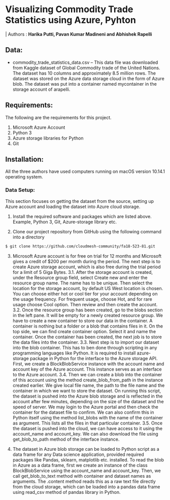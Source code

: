 # Visualizing Commodity Trade Statistics using Azure, Pyhton


| Authors : **Harika Putti, Pavan Kumar Madineni and Abhishek Rapelli**

## Data: 

* commodity_trade_statistics_data.csv – This data file was downloaded from Kaggle dataset of Global Commodity trade of the United Nations. The dataset has 10 columns and approximately 8.5 million rows. The dataset was stored on the Azure data storage cloud in the form of Azure blob. The dataset was put into a container named mycontainer in the storage account of arapelli.


## Requirements: 

The following are the requirements for this project.
  1.	Microsoft Azure Account
  2.	Python 3
  3.	Azure storage libraries for Python
  4.	Git

## Installation:

All the three authors have used computers running on macOS version 10.14.1 operating system. 

### Data Setup:

This section focuses on getting the dataset from the source, setting up Azure account and loading the dataset into Azure cloud storage.
1.	Install the required software and packages which are listed above. Example, Python 3, Git, Azure-storage library etc.

2.	Clone our project repository from GitHub using the following command into a directory

```bash
$ git clone https://github.com/cloudmesh-community/fa18-523-81.git
```

3.	Microsoft Azure account is for free on trial for 12 months and Microsoft gives a credit of $200 per month during the period. The next step is to create Azure storage account, which is also free during the trial period for a limit of 5 Giga Bytes.
  3.1.	After the storage account is created, under the Resource group field, select Create new and enter the resource group name. The name has to be unique. Then select the location for the storage account, by default US West location is chosen. You can choose either hot or cool tier for your account depending on the usage frequency. For frequent usage, choose Hot, and for rare usage choose Cool option. Then review and then create the account. 
  3.2.	Once the resource group has been created, go to the blobs section in the left pane. It will be empty for a newly created resource group. We have to create a new container to store our data in the container. A container is nothing but a folder or a blob that contains files in it. On the top side, we can find create container option. Select it and name the container. Once the container has been created, the next job is to store the data files into the container.
  3.3.	Next step is to import our dataset into the blob container. This has to ben done through scripting in any programming languages like Python. It is required to install azure-storage package in Python for the interface to the Azure storage API. First, we create a BlockBlobService instance with the account name and account key of the Azure account. This instance serves as an interface to the Azure account. 
  3.4.	Then we can create a blob into the container of this account using the method create_blob_from_path in the instance created earlier. We give local file name, the path to the file name and the container in which we want to store the dataset. On running this script, the dataset is pushed into the Azure blob storage and is reflected in the account after few minutes, depending on the size of the dataset and the speed of server. We may login to the Azure portal and then check the container for the dataset file to confirm. We can also confirm this in Python itself using the method list_blobs with the name of the container as argument. This lists all the files in that particular container.
  3.5.	 Once the dataset is pushed into the cloud, we can have access to it using the account_name and account_key. We can also download the file using get_blob_to_path method of the interface instance.

4.	The dataset in Azure blob storage can be loaded to Python script as a data frame for any Data science application, provided required packages like Pandas, sklearn, matplotlib etc. installed. To read the blob in Azure as a data frame, first we create an instance of the class BlockBlobService using the account_name and account_key. Then, we call get_blob_to_text method with container and dataset names as arguments. The .content method reads this as a raw text file directly from the cloud storage, which can be loaded into a pandas data frame using read_csv method of pandas library in Python.
  


